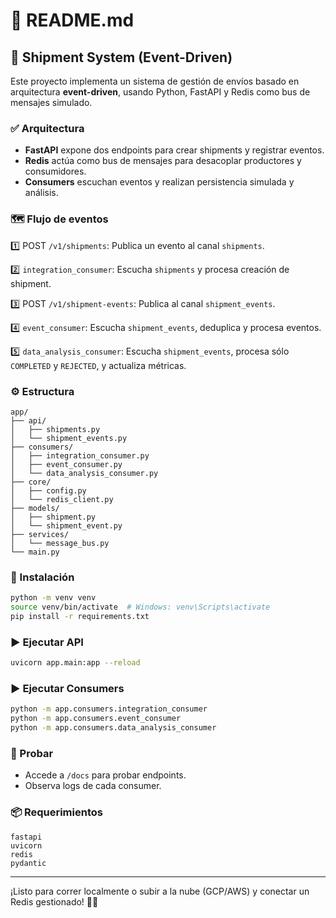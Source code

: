 # 📄 README.md

## 🚚 Shipment System (Event-Driven)

Este proyecto implementa un sistema de gestión de envíos basado en arquitectura **event-driven**, usando Python, FastAPI y Redis como bus de mensajes simulado.

### ✅ Arquitectura

- **FastAPI** expone dos endpoints para crear shipments y registrar eventos.
- **Redis** actúa como bus de mensajes para desacoplar productores y consumidores.
- **Consumers** escuchan eventos y realizan persistencia simulada y análisis.

### 🗺️ Flujo de eventos

1️⃣ POST `/v1/shipments`: Publica un evento al canal `shipments`.

2️⃣ `integration_consumer`: Escucha `shipments` y procesa creación de shipment.

3️⃣ POST `/v1/shipment-events`: Publica al canal `shipment_events`.

4️⃣ `event_consumer`: Escucha `shipment_events`, deduplica y procesa eventos.

5️⃣ `data_analysis_consumer`: Escucha `shipment_events`, procesa sólo `COMPLETED` y `REJECTED`, y actualiza métricas.

### ⚙️ Estructura

```
app/
├── api/
│   ├── shipments.py
│   └── shipment_events.py
├── consumers/
│   ├── integration_consumer.py
│   ├── event_consumer.py
│   └── data_analysis_consumer.py
├── core/
│   ├── config.py
│   └── redis_client.py
├── models/
│   ├── shipment.py
│   └── shipment_event.py
├── services/
│   └── message_bus.py
└── main.py
```

### 🚀 Instalación

```bash
python -m venv venv
source venv/bin/activate  # Windows: venv\Scripts\activate
pip install -r requirements.txt
```

### ▶️ Ejecutar API

```bash
uvicorn app.main:app --reload
```

### ▶️ Ejecutar Consumers

```bash
python -m app.consumers.integration_consumer
python -m app.consumers.event_consumer
python -m app.consumers.data_analysis_consumer
```

### 🧪 Probar

- Accede a `/docs` para probar endpoints.
- Observa logs de cada consumer.

### 📦 Requerimientos

```
fastapi
uvicorn
redis
pydantic
```

---

¡Listo para correr localmente o subir a la nube (GCP/AWS) y conectar un Redis gestionado! 🚚💨

